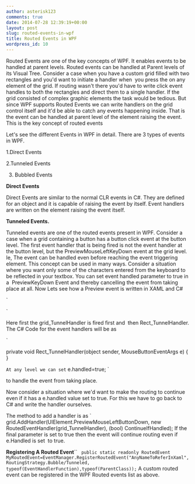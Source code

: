 ```yaml
---
author: asterisk123
comments: true
date: 2014-07-28 12:39:19+00:00
layout: post
slug: routed-events-in-wpf
title: Routed Events in WPF
wordpress_id: 10
---
```


Routed Events are one of the key concepts of WPF. It enables events to be handled at parent levels. Routed events can be handled at Parent levels of its Visual Tree. Consider a case when you have a custom grid filled with two rectangles and you'd want to initiate a handler when  you press the on any element of the grid. If routing wasn't there you'd have to write click event handles to both the rectangles and direct them to a single handler. If the grid consisted of complex graphic elements the task would be tedious. But since WPF supports Routed Events we can write handlers on the grid control itself and it'd be able to catch any events happening inside. That is the event can be handled at parent level of the element raising the event. This is the key concept of routed events




Let's see the different Events in WPF in detail. There are 3 types of events in WPF.




1.Direct Events




2.Tunneled Events




3. Bubbled Events




**Direct Events**




Direct Events are similar to the normal CLR events in C#. They are defined for an object and it is capable of raising the event by itself. Event handlers are written on the element raising the event itself.




**Tunneled Events.**




Tunneled events are one of the routed events present in WPF. Consider a case when a grid containing a button has a button click event at the button level. The first event handler that is being fired is not the event handler at the button level, but the PreviewMouseLeftKeyDown event at the grid level. Ie, The event can be handled even before reaching the event triggering element. This concept can be used in many ways. Consider a situation where you want only some of the characters entered from the keyboard to be reflected in your textbox. You can set event handled parameter to true in a  PreviewKeyDown Event and thereby cancelling the event from taking place at all. Now Lets see how a Preview event is written in XAML and C#



`

<Grid Name="grid" UIElement.PreviewMouseLeftButtonDown="grid_TunnelHandler">
<Rectangle PreviewMouseLeftButtonDown="Rect_TunnelHandler" Height="100" Width="100"/></Grid>

`


Here first the grid_TunnelHandler is fired first and  then Rect_TunnelHandler. The C# Code for the event handlers will be as



`

private void Rect_TunnelHandler(object sender, MouseButtonEventArgs e)
{
}

`
At any level we can set
`
e.handled=true;
`


to handle the event from taking place.

Now consider a situation where we'd want to make the routing to continue even if it has a e.handled value set to true. For this we have to go back to C# and write the handler ourselves.

The method to add a handler is as
`
grid.AddHandler(UIElement.PreviewMouseLeftButtonDown, new RoutedEventHandler(grid_TunnelHandler), (bool) ContinueIfHandled);
If the final parameter is set to true then the event will continue routing even if e.Handled is set  to true.

**Registering A Routed Event**``
`
public static readonly RoutedEvent MyRoutedEvent=EventManager.RegisterRoutedEvent("AnyNameToReferInXaml", RoutingStrategy.Bubble/Tunneled, typeof(EventHandlerFunction),typeof(ParentClass));`
A custom routed event can be registered in the WPF Routed events list as above.
